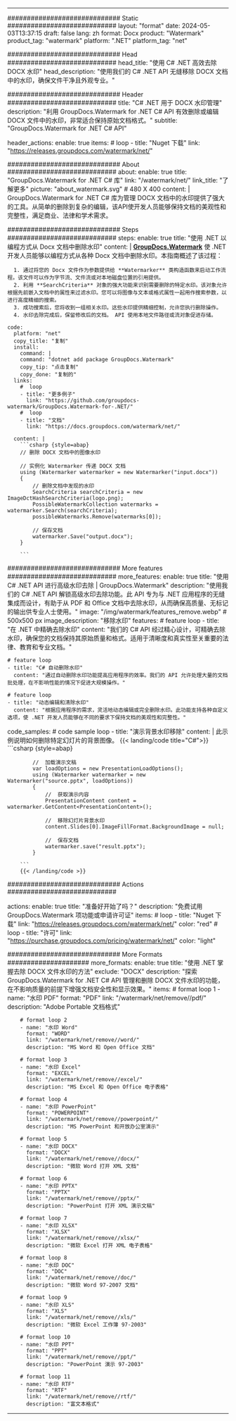 
---
############################# Static ############################
layout: "format"
date:  2024-05-03T13:37:15
draft: false
lang: zh
format: Docx
product: "Watermark"
product_tag: "watermark"
platform: ".NET"
platform_tag: "net"

############################# Head ############################
head_title: "使用 C# .NET 高效去除 DOCX 水印"
head_description: "使用我们的 C# .NET API 无缝移除 DOCX 文档中的水印，确保文件干净且外观专业。"

############################# Header ############################
title: "C# .NET 用于 DOCX 水印管理" 
description: "利用 GroupDocs.Watermark for .NET C# API 有效删除或编辑 DOCX 文件中的水印，非常适合保持原始文档格式。"
subtitle: "GroupDocs.Watermark for .NET C# API" 

header_actions:
  enable: true
  items:
    #  loop
    - title: "Nuget 下载"
      link: "https://releases.groupdocs.com/watermark/net/"
      
############################# About ############################
about:
    enable: true
    title: "GroupDocs.Watermark for .NET C# 库"
    link: "/watermark/net/"
    link_title: "了解更多"
    picture: "about_watermark.svg" # 480 X 400
    content: |
       GroupDocs.Watermark for .NET C# 库为管理 DOCX 文档中的水印提供了强大的工具。从简单的删除到复杂的编辑，该API使开发人员能够保持文档的美观性和完整性，满足商业、法律和学术需求。

############################# Steps ############################
steps:
    enable: true
    title: "使用 .NET 以编程方式从 Docx 文档中删除水印"
    content: |
      **[GroupDocs.Watermark](https://products.groupdocs.com/watermark/net/)** 使 .NET 开发人员能够以编程方式从各种 Docx 文档中删除水印。本指南概述了该过程：
      
      1. 通过将您的 Docx 文件作为参数提供给 **Watermarker** 类构造函数来启动工作流程。该文件可以作为字节流、文件流或对本地磁盘位置的引用提供。
      2. 利用 **SearchCriteria** 对象的强大功能来识别需要删除的特定水印。该对象允许根据先前嵌入文档中的属性来过滤水印。您可以将图像与文本或格式属性一起用作搜索参数，以进行高度精细的搜索。
      3. 成功搜索后，您将收到一组相关水印。这些水印提供精细控制，允许您执行删除操作。
      4. 水印去除完成后，保留修改后的文档。 API 使用本地文件路径或流对象促进存储。
   
    code:
      platform: "net"
      copy_title: "复制"
      install:
        command: |
        command: "dotnet add package GroupDocs.Watermark"
        copy_tip: "点击复制"
        copy_done: "复制的"
      links:
        #  loop
        - title: "更多例子"
          link: "https://github.com/groupdocs-watermark/GroupDocs.Watermark-for-.NET/"
        #  loop
        - title: "文档"
          link: "https://docs.groupdocs.com/watermark/net/"
          
      content: |
        ```csharp {style=abap}
        // 删除 DOCX 文档中的图像水印

        // 实例化 Watermarker 传递 DOCX 文档
        using (Watermarker watermarker = new Watermarker("input.docx"))
        {
            // 删除文档中发现的水印
            SearchCriteria searchCriteria = new ImageDctHashSearchCriteria(logo.png);
            PossibleWatermarkCollection watermarks = watermarker.Search(searchCriteria);
            possibleWatermarks.Remove(watermarks[0]);

            // 保存文档
            watermarker.Save("output.docx");
        }
        
        ```  

############################# More features ############################
more_features:
  enable: true
  title: "使用 C# .NET API 进行高级水印去除 | GroupDocs.Watermark"
  description: "使用我们的 C# .NET API 解锁高级水印去除功能。此 API 专为与 .NET 应用程序的无缝集成而设计，有助于从 PDF 和 Office 文档中去除水印，从而确保高质量、无标记的输出供专业人士使用。"
  image: "/img/watermark/features_remove.webp" # 500x500 px
  image_description: "移除水印"
  features:
    # feature loop
    - title: "在 .NET 中精确去除水印"
      content: "我们的 C# API 经过精心设计，可精确去除水印，确保您的文档保持其原始质量和格式。适用于清晰度和真实性至关重要的法律、教育和专业文档。"

    # feature loop
    - title: "C# 自动删除水印"
      content: "通过自动删除水印功能提高应用程序的效率。我们的 API 允许处理大量的文档批处理，在不影响性能的情况下促进大规模操作。"

    # feature loop
    - title: "动态编辑和清除水印"
      content: "根据应用程序的需求，灵活地动态编辑或完全删除水印。此功能支持各种自定义选项，使 .NET 开发人员能够在不同的要求下保持文档的美观性和完整性。"
      
  code_samples:
    # code sample loop
    - title: "演示背景水印移除"
      content: |
        此示例说明如何删除特定幻灯片的背景图像。
        {{< landing/code title="C#">}}
        ```csharp {style=abap}
        
            //  加载演示文稿
            var loadOptions = new PresentationLoadOptions();
            using (Watermarker watermarker = new Watermarker("source.pptx", loadOptions))
            {
                //  获取演示内容
                PresentationContent content = watermarker.GetContent<PresentationContent>();

                //  移除幻灯片背景水印
                content.Slides[0].ImageFillFormat.BackgroundImage = null;

                //  保存文档
                watermarker.save("result.pptx");
            }

        ```
        {{< /landing/code >}}


############################# Actions ############################

actions:
  enable: true
  title: "准备好开始了吗？"
  description: "免费试用 GroupDocs.Watermark 项功能或申请许可证"
  items:
    #  loop
    - title: "Nuget 下载"
      link: "https://releases.groupdocs.com/watermark/net/"
      color: "red"
        #  loop
    - title: "许可"
      link: "https://purchase.groupdocs.com/pricing/watermark/net/"
      color: "light"


############################# More Formats #####################
more_formats:
    enable: true
    title: "使用 .NET 掌握去除 DOCX 文件水印的方法"
    exclude: "DOCX"
    description: "探索 GroupDocs.Watermark for .NET C# API 管理和删除 DOCX 文件水印的功能，在不影响质量的前提下增强文档安全性和显示效果。"
    items: 
        # format loop 1
        - name: "水印 PDF"
          format: "PDF"
          link: "/watermark/net/remove//pdf/"
          description: "Adobe Portable 文档格式"

        # format loop 2
        - name: "水印 Word"
          format: "WORD"
          link: "/watermark/net/remove//word/"
          description: "MS Word 和 Open Office 文档"
          
        # format loop 3
        - name: "水印 Excel"
          format: "EXCEL"
          link: "/watermark/net/remove//excel/"
          description: "MS Excel 和 Open Office 电子表格"

        # format loop 4
        - name: "水印 PowerPoint"
          format: "POWERPOINT"
          link: "/watermark/net/remove//powerpoint/"
          description: "MS PowerPoint 和开放办公室演示"

        # format loop 5
        - name: "水印 DOCX"
          format: "DOCX"
          link: "/watermark/net/remove//docx/"
          description: "微软 Word 打开 XML 文档"
          
        # format loop 6
        - name: "水印 PPTX"
          format: "PPTX"
          link: "/watermark/net/remove//pptx/"
          description: "PowerPoint 打开 XML 演示文稿"
          
        # format loop 7
        - name: "水印 XLSX"
          format: "XLSX"
          link: "/watermark/net/remove//xlsx/"
          description: "微软 Excel 打开 XML 电子表格"

        # format loop 8
        - name: "水印 DOC"
          format: "DOC"
          link: "/watermark/net/remove//doc/"
          description: "微软 Word 97-2007 文档"

        # format loop 9
        - name: "水印 XLS"
          format: "XLS"
          link: "/watermark/net/remove//xls/"
          description: "微软 Excel 工作簿 97-2003"

        # format loop 10
        - name: "水印 PPT"
          format: "PPT"
          link: "/watermark/net/remove//ppt/"
          description: "PowerPoint 演示 97-2003"

        # format loop 11
        - name: "水印 RTF"
          format: "RTF"
          link: "/watermark/net/remove//rtf/"
          description: "富文本格式"

---